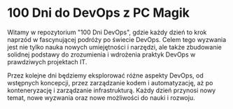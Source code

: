 # 100 Dni do DevOps z PC Magik

Witamy w repozytorium "100 Dni DevOps", gdzie każdy dzień to krok naprzód w fascynującej podróży po świecie DevOps. Celem tego wyzwania jest nie tylko nauka nowych umiejętności i narzędzi, ale także zbudowanie solidnej podstawy do zrozumienia i wdrożenia praktyk DevOps w prawdziwych projektach IT.

Przez kolejne dni będziemy eksplorować różne aspekty DevOps, od wstępnych koncepcji, przez zarządzanie kodem i automatyzację, aż po konteneryzację i zarządzanie infrastrukturą. Każdy dzień przynosi nowy temat, nowe wyzwania oraz nowe możliwości do nauki i rozwoju.